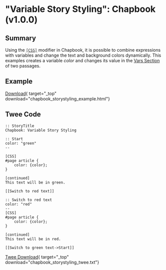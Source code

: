 # "Variable Story Styling": Chapbook (v1.0.0)

## Summary

Using the [`[CSS]`](https://klembot.github.io/chapbook/guide/advanced/using-css-in-passages.html) modifier in Chapbook, it is possible to combine expressions with variables and change the text and background colors dynamically. This examples creates a variable *color* and changes its value in the [Vars Section](https://klembot.github.io/chapbook/guide/state/the-vars-section.html) of two passages.

## Example

[Download](chapbook_storystyling_example.html){ target="_top" download="chapbook_storystyling_example.html"}

## Twee Code

```twee
:: StoryTitle
Chapbook: Variable Story Styling

:: Start
color: "green"
--

[CSS]
#page article {
    color: {color};
}

[continued]
This text will be in green.

[[Switch to red text]]

:: Switch to red text
color: "red"
--
[CSS]
#page article {
    color: {color};
}

[continued]
This text will be in red.

[[Switch to green text->Start]]

```

[Twee Download](chapbook_storystyling_twee.txt){ target="_top" download="chapbook_storystyling_twee.txt"}
